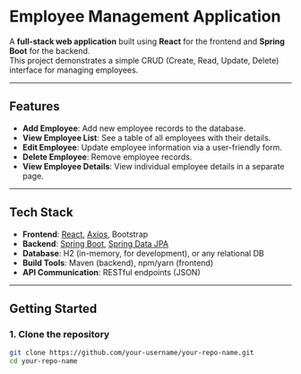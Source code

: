 # Employee Management Application

A **full-stack web application** built using **React** for the frontend and **Spring Boot** for the backend.  
This project demonstrates a simple CRUD (Create, Read, Update, Delete) interface for managing employees.

---

## Features

- **Add Employee**: Add new employee records to the database.
- **View Employee List**: See a table of all employees with their details.
- **Edit Employee**: Update employee information via a user-friendly form.
- **Delete Employee**: Remove employee records.
- **View Employee Details**: View individual employee details in a separate page.

---

## Tech Stack

- **Frontend**: [React](https://reactjs.org/), [Axios](https://axios-http.com/), Bootstrap
- **Backend**: [Spring Boot](https://spring.io/projects/spring-boot), [Spring Data JPA](https://spring.io/projects/spring-data-jpa)
- **Database**: H2 (in-memory, for development), or any relational DB
- **Build Tools**: Maven (backend), npm/yarn (frontend)
- **API Communication**: RESTful endpoints (JSON)

---

## Getting Started

### 1. Clone the repository

```bash
git clone https://github.com/your-username/your-repo-name.git
cd your-repo-name
